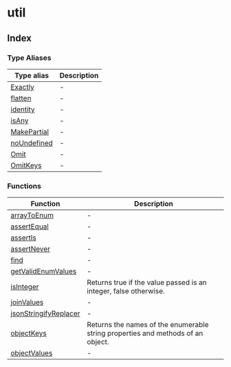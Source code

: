 # util

## Index

### Type Aliases

| Type alias | Description |
| ------ | ------ |
| [Exactly](type-aliases/Exactly.md) | - |
| [flatten](type-aliases/flatten.md) | - |
| [identity](type-aliases/identity.md) | - |
| [isAny](type-aliases/isAny.md) | - |
| [MakePartial](type-aliases/MakePartial.md) | - |
| [noUndefined](type-aliases/noUndefined.md) | - |
| [Omit](type-aliases/Omit.md) | - |
| [OmitKeys](type-aliases/OmitKeys.md) | - |

### Functions

| Function | Description |
| ------ | ------ |
| [arrayToEnum](functions/arrayToEnum.md) | - |
| [assertEqual](functions/assertEqual.md) | - |
| [assertIs](functions/assertIs.md) | - |
| [assertNever](functions/assertNever.md) | - |
| [find](functions/find.md) | - |
| [getValidEnumValues](functions/getValidEnumValues.md) | - |
| [isInteger](functions/isInteger.md) | Returns true if the value passed is an integer, false otherwise. |
| [joinValues](functions/joinValues.md) | - |
| [jsonStringifyReplacer](functions/jsonStringifyReplacer.md) | - |
| [objectKeys](functions/objectKeys.md) | Returns the names of the enumerable string properties and methods of an object. |
| [objectValues](functions/objectValues.md) | - |
